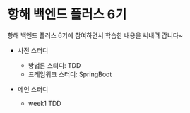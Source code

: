 # 항해 백엔드 플러스 6기
항해 백엔드 플러스 6기에 참여하면서 학습한 내용을 써내려 갑니다~

* 사전 스터디
  * 방법론 스터디: TDD
  * 프레임워크 스터디: SpringBoot

* 메인 스터디
  * week1
    TDD
